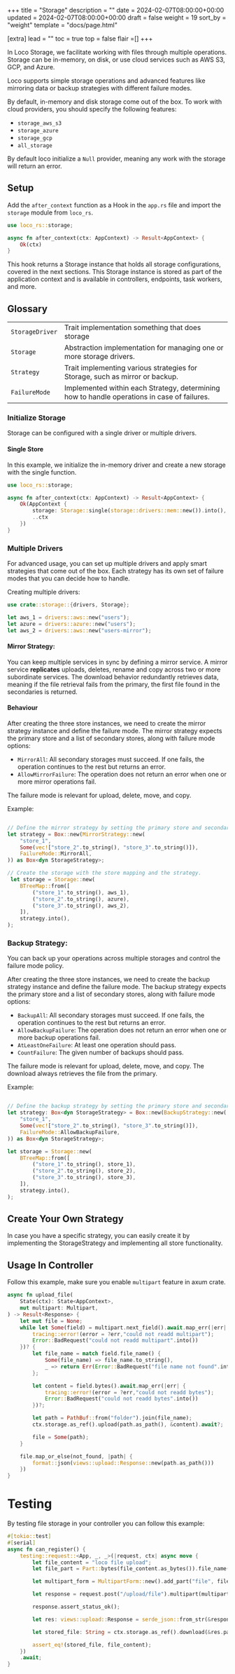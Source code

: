 +++
title = "Storage"
description = ""
date = 2024-02-07T08:00:00+00:00
updated = 2024-02-07T08:00:00+00:00
draft = false
weight = 19
sort_by = "weight"
template = "docs/page.html"

[extra]
lead = ""
toc = true
top = false
flair =[]
+++

In Loco Storage, we facilitate working with files through multiple operations. Storage can be in-memory, on disk, or use cloud services such as AWS S3, GCP, and Azure.

Loco supports simple storage operations and advanced features like mirroring data or backup strategies with different failure modes.

By default, in-memory and disk storage come out of the box. To work with cloud providers, you should specify the following features:
- `storage_aws_s3`
- `storage_azure`
- `storage_gcp`
- `all_storage`

By default loco initialize a `Null` provider, meaning any work with the storage will return an error. 

## Setup

Add the `after_context` function as a Hook in the `app.rs` file and import the `storage` module from `loco_rs`.

```rust
use loco_rs::storage;

async fn after_context(ctx: AppContext) -> Result<AppContext> {
    Ok(ctx)
}
```

This hook returns a Storage instance that holds all storage configurations, covered in the next sections. This Storage instance is stored as part of the application context and is available in controllers, endpoints, task workers, and more.

## Glossary
|          |   |
| -        | - |
| `StorageDriver` | Trait implementation something that does storage  |
| `Storage`| Abstraction implementation for managing one or more storage drivers. |
| `Strategy`| Trait implementing various strategies for Storage, such as mirror or backup. |
| `FailureMode`| Implemented within each Strategy, determining how to handle operations in case of failures. |

### Initialize Storage

Storage can be configured with a single driver or multiple drivers.

#### Single Store

In this example, we initialize the in-memory driver and create a new storage with the single function.

```rust
use loco_rs::storage;

async fn after_context(ctx: AppContext) -> Result<AppContext> {
    Ok(AppContext {
        storage: Storage::single(storage::drivers::mem::new()).into(),
        ..ctx
    })
}
```

### Multiple Drivers

For advanced usage, you can set up multiple drivers and apply smart strategies that come out of the box. Each strategy has its own set of failure modes that you can decide how to handle.

Creating multiple drivers:

```rust
use crate::storage::{drivers, Storage};

let aws_1 = drivers::aws::new("users");
let azure = drivers::azure::new("users");
let aws_2 = drivers::aws::new("users-mirror");
```

#### Mirror Strategy:
You can keep multiple services in sync by defining a mirror service. A mirror service **replicates** uploads, deletes, rename and copy across two or more subordinate services. The download behavior redundantly retrieves data, meaning if the file retrieval fails from the primary, the first file found in the secondaries is returned.

#### Behaviour

After creating the three store instances, we need to create the mirror strategy instance and define the failure mode. The mirror strategy expects the primary store and a list of secondary stores, along with failure mode options:
- `MirrorAll`: All secondary storages must succeed. If one fails, the operation continues to the rest but returns an error.
- `AllowMirrorFailure`: The operation does not return an error when one or more mirror operations fail.

The failure mode is relevant for upload, delete, move, and copy.

Example:
```rust

// Define the mirror strategy by setting the primary store and secondary stores by names.
let strategy = Box::new(MirrorStrategy::new(
    "store_1",
    Some(vec!["store_2".to_string(), "store_3".to_string()]),
    FailureMode::MirrorAll,
)) as Box<dyn StorageStrategy>;

// Create the storage with the store mapping and the strategy.
 let storage = Storage::new(
    BTreeMap::from([
        ("store_1".to_string(), aws_1),
        ("store_2".to_string(), azure),
        ("store_3".to_string(), aws_2),
    ]),
    strategy.into(),
);
```

### Backup Strategy:

You can back up your operations across multiple storages and control the failure mode policy.

After creating the three store instances, we need to create the backup strategy instance and define the failure mode. The backup strategy expects the primary store and a list of secondary stores, along with failure mode options:
- `BackupAll`: All secondary storages must succeed. If one fails, the operation continues to the rest but returns an error.
- `AllowBackupFailure`: The operation does not return an error when one or more backup operations fail.
- `AtLeastOneFailure`: At least one operation should pass.
- `CountFailure`: The given number of backups should pass.

The failure mode is relevant for upload, delete, move, and copy. The download always retrieves the file from the primary.

Example:
```rust

// Define the backup strategy by setting the primary store and secondary stores by names.
let strategy: Box<dyn StorageStrategy> = Box::new(BackupStrategy::new(
    "store_1",
    Some(vec!["store_2".to_string(), "store_3".to_string()]),
    FailureMode::AllowBackupFailure,
)) as Box<dyn StorageStrategy>;

let storage = Storage::new(
    BTreeMap::from([
        ("store_1".to_string(), store_1),
        ("store_2".to_string(), store_2),
        ("store_3".to_string(), store_3),
    ]),
    strategy.into(),
);
```

## Create Your Own Strategy

In case you have a specific strategy, you can easily create it by implementing the StorageStrategy and implementing all store functionality.

## Usage In Controller

Follow this example, make sure you enable `multipart` feature in axum crate.

```rust
async fn upload_file(
    State(ctx): State<AppContext>,
    mut multipart: Multipart,
) -> Result<Response> {
    let mut file = None;
    while let Some(field) = multipart.next_field().await.map_err(|err| {
        tracing::error!(error = ?err,"could not readd multipart");
        Error::BadRequest("could not readd multipart".into())
    })? {
        let file_name = match field.file_name() {
            Some(file_name) => file_name.to_string(),
            _ => return Err(Error::BadRequest("file name not found".into())),
        };

        let content = field.bytes().await.map_err(|err| {
            tracing::error!(error = ?err,"could not readd bytes");
            Error::BadRequest("could not readd bytes".into())
        })?;

        let path = PathBuf::from("folder").join(file_name);
        ctx.storage.as_ref().upload(path.as_path(), &content).await?;

        file = Some(path);
    }

    file.map_or_else(not_found, |path| {
        format::json(views::upload::Response::new(path.as_path()))
    })
}
```
# Testing

By testing file storage in your controller you can follow this example:

```rust
#[tokio::test]
#[serial]
async fn can_register() {
    testing::request::<App, _, _>(|request, ctx| async move {
        let file_content = "loco file upload";
        let file_part = Part::bytes(file_content.as_bytes()).file_name("loco.txt");

        let multipart_form = MultipartForm::new().add_part("file", file_part);

        let response = request.post("/upload/file").multipart(multipart_form).await;

        response.assert_status_ok();

        let res: views::upload::Response = serde_json::from_str(&response.text()).unwrap();

        let stored_file: String = ctx.storage.as_ref().download(&res.path).await.unwrap();

        assert_eq!(stored_file, file_content);
    })
    .await;
}
```

